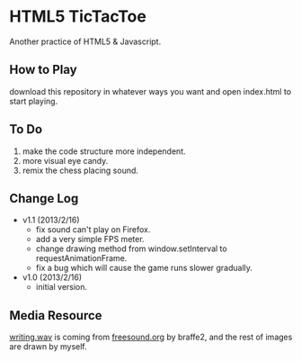 # HTML5 TicTacToe
Another practice of HTML5 & Javascript.

## How to Play
download this repository in whatever ways you want and open index.html to start playing.

## To Do
1. make the code structure more independent.
2. more visual eye candy.
3. remix the chess placing sound.

## Change Log
* v1.1 (2013/2/16)
	* fix sound can't play on Firefox.
	* add a very simple FPS meter.
	* change drawing method from window.setInterval to requestAnimationFrame.
	* fix a bug which will cause the game runs slower gradually.
* v1.0 (2013/2/16)
	* initial version.

## Media Resource
[writing.wav](https://github.com/zushenyan/HTML5-TicTacToe/blob/master/resource/writing.wav) is coming from [freesound.org](http://www.freesound.org/people/braffe2/sounds/83746/) by braffe2, and the rest of images are drawn by myself.
